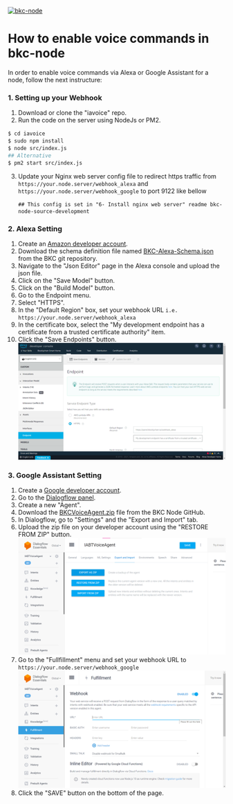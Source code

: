 
[![bkc-node](https://i.pcmag.com/imagery/articles/02cAFHgCLcU6qsNAQgUrfl2-14.fit_lim.size_1600x900.v1623939967.jpg)]()

# How to enable voice commands in bkc-node

In order to enable voice commands via Alexa or Google Assistant for a node, follow the next instructure:

### 1. Setting up your Webhook
1. Download or clone the "iavoice" repo.
2. Run the code on the server using NodeJs or PM2.
```sh
$ cd iavoice
$ sudo npm install
$ node src/index.js
## Alternative
$ pm2 start src/index.js
```
3. Update your Nginx web server config file to redirect https traffic from `https://your.node.server/webhook_alexa` and `https://your.node.server/webhook_google`
   to port 9122 like bellow
   ```
   ## This config is set in "6- Install nginx web server" readme bkc-node-source-development
   ```
   

### 2. Alexa Setting
1. Create an <a href="https://developer.amazon.com/alexa/console/ask">Amazon developer account</a>.
2. Download the schema definition file named <a href="assets/BKC-Alexa-Schema.json">BKC-Alexa-Schema.json</a> from the BKC git repository.
3. Navigate to the "Json Editor" page in the Alexa console and upload the json file.
4. Click on the "Save Model" button.
5. Click on the "Build Model" button.
6. Go to the Endpoint menu.
7. Select "HTTPS".
8. In the "Default Region" box, set your webhook URL `i.e. https://your.node.server/webhook_alexa`
9. In the certificate box, select the "My development endpoint has a certificate from a trusted certificate authority" item.
10. Click the "Save Endpoints" button.
    ![img.png](assets/alexa-endpoints.png)

### 3. Google Assistant Setting
1. Create a <a href="https://dialogflow.cloud.google.com/">Google developer account</a>.
2. Go to the <a href="https://dialogflow.cloud.google.com/">Dialogflow panel</a>.
3. Create a new "Agent".
4. Download the <a href="assets/BKCVoiceAgent.zip">BKCVoiceAgent.zip</a> file from the BKC Node GitHub.
5. In Dialogflow, go to "Settings" and the "Export and Import" tab.
6. Upload the zip file on your developer account using the "RESTORE FROM ZIP" button.
   ![dialogflow-import](assets/dialogflow-import.png)
7. Go to the "Fullfillment" menu and set your webhook URL to `https://your.node.server/webhook_google`
   ![dialogflow-fullfillment](assets/dialogflow-fullfill.png)
8. Click the "SAVE" button on the bottom of the page.

